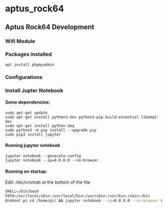 # aptus_rock64
## Aptus Rock64 Development

### Wifi Module


### Packages installed
```console
apt install phpmyadmin
```
### Configurations


### Install Jupter Notebook

#### Some dependencies:
```console 
sudo apt-get update
sudo apt-get install python3-dev python3-pip build-essential libzmq3-dev
sudo apt-get install python-zmq
sudo python3 -m pip install --upgrade pip
sudo pip3 install jupyter
```

#### Running jupyter notebook
```console 
jupyter notebook --generate-config
jupyter notebook --ip=0.0.0.0 --no-browser
```

#### Running on startup:
Edit: /etc/crontab at the bottom of the file
```bash
SHELL=/bin/bash
PATH=/usr/local/sbin:/usr/local/bin:/usr/sbin:/usr/bin:/sbin:/bin
@reboot pi cd /home/pi/ && jupyter notebook --ip=0.0.0.0 --no-browser &
```
